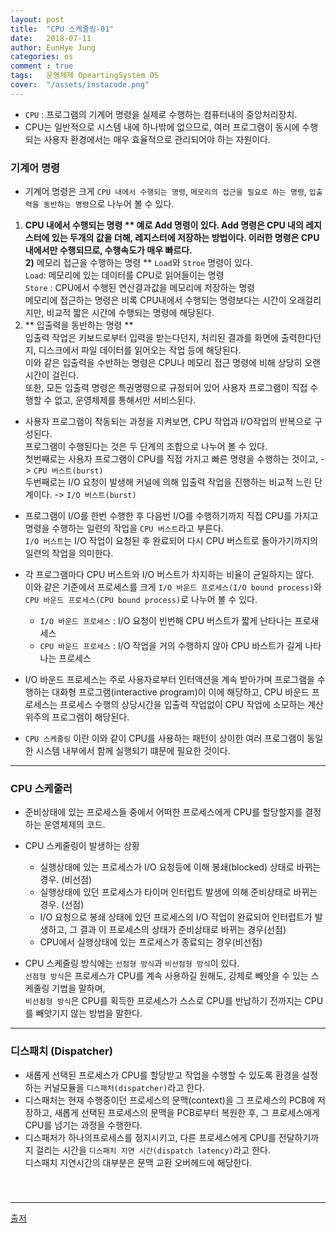 ```yaml
---
layout: post
title:  "CPU 스케줄링-01"
date:   2018-07-11
author: EunHye Jung
categories: os
comment : true
tags:	운영체제 OpeartingSystem OS
cover:  "/assets/instacode.png"
---
```

   
* `CPU` : 프로그램의 기계어 명령을 실제로 수행하는 컴퓨터내의 중앙처리장치.
* CPU는 일반적으로 시스템 내에 하나밖에 없으므로, 여러 프로그램이 동시에 수행되는 사용자 환경에서는 매우 효율적으로 관리되어야 하는 자원이다.  
   
   
### 기계어 명령  
    
* 기계어 명령은 크게 `CPU 내에서 수행되는 명령`, `메모리의 접근을 필요로 하는 명령`, `입출력을 동반하는 명령`으로 나누어 볼 수 있다.  
1) **CPU 내에서 수행되는 명령 **
  예로 Add 명령이 있다. Add 명령은 CPU 내의 레지스터에 있는 두개의 값을 더해, 레지스터에 저장하는 방법이다. 
  이러한 명령은 CPU 내에서만 수행되므로, 수행속도가 매우 빠르다.        
2)** 메모리 접근을 수행하는 명령 **
  `Load`와 `Stroe` 명령이 있다.  
  `Load`: 메모리에 있는 데이터를 CPU로 읽어들이는 명령  
  `Store` : CPU에서 수행된 연산결과값을 메모리에 저장하는 명령  
메모리에 접근하는 명령은 비록 CPU내에서 수행되는 명령보다는 시간이 오래걸리지만, 비교적 짧은 시간에 수행되는 명령에 해당된다.  
3) ** 입출력을 동반하는 명령 **   
입출력 작업은 키보드로부터 입력을 받는다던지, 처리된 결과를 화면에 출력한다던지, 디스크에서 파일 데이터를 읽어오는 작업 등에 해당된다.  
이와 같은 입출력을 수반하는 명령은 CPU나 메모리 접근 명령에 비해 상당히 오랜 시간이 걸린다.  
또한, 모든 입출력 명령은 특권명령으로 규정되어 있어 사용자 프로그램이 직접 수행할 수 없고, 운영체제를 통해서만 서비스된다.  
   
* 사용자 프로그램이 작동되는 과정을 지켜보면, CPU 작업과 I/O작업의 반복으로 구성된다.  
  프로그램이 수행된다는 것은 두 단계의 조합으로 나누어 볼 수 있다.  
  첫번째로는 사용자 프로그램이 CPU를 직접 가지고 빠른 명령을 수행하는 것이고,  -> `CPU 버스트(burst)`  
  두번째로는 I/O 요청이 발생해 커널에 의해 입출력 작업을 진행하는 비교적 느린 단계이다.  -> `I/O 버스트(burst)`    
* 프로그램이 I/O를 한번 수행한 후 다음번 I/O를 수행하기까지 직접 CPU를 가지고 명령을 수행하는 일련의 작업을 `CPU 버스트`라고 부른다.  
  `I/O 버스트`는 I/O 작업이 요청된 후 완료되어 다시 CPU 버스트로 돌아가기까지의 일련의 작업을 의미한다.     
* 각 프로그램마다 CPU 버스트와 I/O 버스트가 차지하는 비율이 균일하지는 않다.  
  이와 같은 기준에서 프로세스를 크게 `I/O 바운드 프로세스(I/O bound process)`와 `CPU 바운드 프로세스(CPU bound process)`로 나누어 볼 수 있다.  
  * `I/O 바운드 프로세스` : I/O 요청이 빈번해 CPU 버스트가 짧게 난타나는 프로새세스   
  * `CPU 바운드 프로세스` : I/O 작업을 거의 수행하지 않아 CPU 바스트가 길게 나타나는 프로세스   
   
* I/O 바운드 프로세스는 주로 사용자로부터 인터액션을 계속 받아가며 프로그램을 수행하는 대화형 프로그램(interactive program)이 이에 해당하고, CPU 바운드 프로세스는 프로세스 수행의 상당시간을 입출력 작업없이 CPU 작업에 소모하는 계산 위주의 프로그램이 해당된다.   
* `CPU 스케줄링` 이란 이와 같이 CPU를 사용하는 패턴이 상이한 여러 프로그램이 동일한 시스템 내부에서 함께 실행되기 떄문에 필요한 것이다.  
   
   
- - -
   
### CPU 스케줄러    
   
* 준비상태에 있는 프로세스들 중에서 어떠한 프로세스에게 CPU를 할당할지를 결정하는 운영체제의 코드.  
* CPU 스케줄링이 발생하는 상황  
    * 실행상태에 있는 프로세스가 I/O 요청등에 이해 봉쇄(blocked) 상태로 바뀌는 경우. (비선점)   
    * 실행상태에 있던 프로세스가 타이머 인터럽트 발생에 의해 준비상태로 바뀌는 경우. (선점)   
    * I/O 요청으로 봉쇄 상태에 있던 프로세스의 I/O 작업이 완료되어 인터럽트가 발생하고, 그 결과 이 프로세스의 상태가 준비상태로 바뀌는 경우(선점)  
    * CPU에서 실행상태에 있는 프로세스가 종료되는 경우(비선점)   
   
* CPU 스케줄링 방식에는 `선점형 방식`과 `비선점형 방식`이 있다.  
  `선점형 방식`은 프로세스가 CPU를 계속 사용하길 원해도, 강제로 빼앗을 수 있는 스케줄링 기법을 말하며,  
  `비선점형 방식`은 CPU를 획득한 프로세스가 스스로 CPU를 반납하기 전까지는 CPU를 빼앗기지 않는 방법을 말한다.  
   
   
- - -   
   
### 디스패치 (Dispatcher) 
   
* 새롭게 선택된 프로세스가 CPU를 할당받고 작업을 수행할 수 있도록 환경을 설정하는 커널모듈을 `디스패처(dispatcher)`라고 한다.  
* 디스패처는 현재 수행중이던 프로세스의 문맥(context)을 그 프로세스의 PCB에 저장하고, 새롭게 선택된 프로세스의 문맥을 PCB로부터 복원한 후, 그 프로세스에게 CPU를 넘기는 과정을 수행한다.  
* 디스패처가 하나의프로세스를 정지시키고, 다른 프로세스에게 CPU를 전달하기까지 걸리는 시간을 `디스패치 지연 시간(dispatch latency)`라고 한다.  
  디스패치 지연시간의 대부분은 문맥 교환 오버헤드에 해당한다.  
　  
　  

   
- - -
    
[출저](https://book.naver.com/bookdb/book_detail.nhn?bid=4392911)  
   
     
  　   
      　  
         
